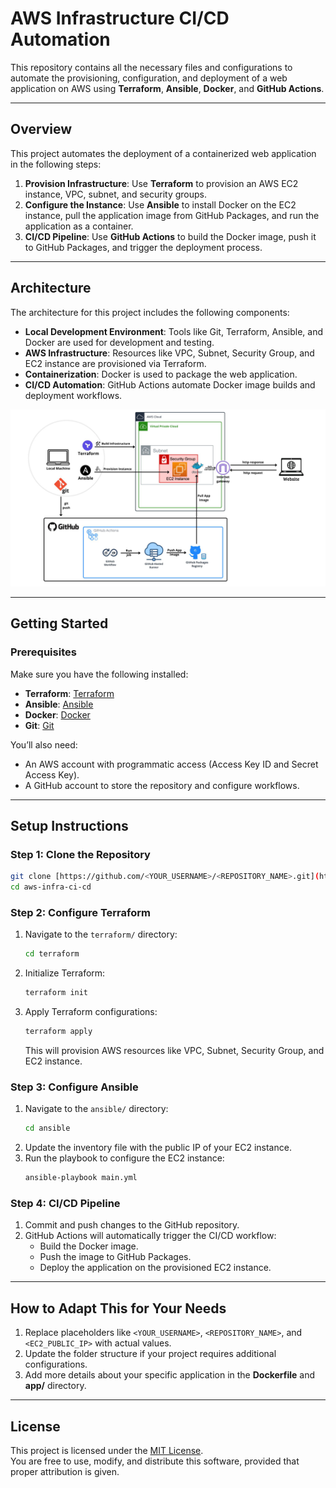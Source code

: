 # AWS Infrastructure CI/CD Automation

This repository contains all the necessary files and configurations to automate the provisioning, configuration, and deployment of a web application on AWS using **Terraform**, **Ansible**, **Docker**, and **GitHub Actions**.

---

## **Overview**

This project automates the deployment of a containerized web application in the following steps:
1. **Provision Infrastructure**: Use **Terraform** to provision an AWS EC2 instance, VPC, subnet, and security groups.
2. **Configure the Instance**: Use **Ansible** to install Docker on the EC2 instance, pull the application image from GitHub Packages, and run the application as a container.
3. **CI/CD Pipeline**: Use **GitHub Actions** to build the Docker image, push it to GitHub Packages, and trigger the deployment process.

---

## **Architecture**

The architecture for this project includes the following components:
- **Local Development Environment**: Tools like Git, Terraform, Ansible, and Docker are used for development and testing.
- **AWS Infrastructure**: Resources like VPC, Subnet, Security Group, and EC2 instance are provisioned via Terraform.
- **Containerization**: Docker is used to package the web application.
- **CI/CD Automation**: GitHub Actions automate Docker image builds and deployment workflows.

![Architecture Diagram](docs/architecture-diagram.png)  

---

## **Getting Started**

### **Prerequisites**
Make sure you have the following installed:
- **Terraform**: [Terraform](https://www.terraform.io/)
- **Ansible**: [Ansible](https://www.ansible.com/)
- **Docker**: [Docker](https://www.docker.com/)
- **Git**: [Git](https://git-scm.com/)

You’ll also need:
- An AWS account with programmatic access (Access Key ID and Secret Access Key).
- A GitHub account to store the repository and configure workflows.

---

## **Setup Instructions**

### **Step 1: Clone the Repository**
```bash
git clone [https://github.com/<YOUR_USERNAME>/<REPOSITORY_NAME>.git](https://github.com/AzizSouissi/aws-infra-ci-cd.git)
cd aws-infra-ci-cd
```

### **Step 2: Configure Terraform**
1. Navigate to the `terraform/` directory:
   ```bash
   cd terraform
   ```
2. Initialize Terraform:
   ```bash
   terraform init
   ```
3. Apply Terraform configurations:
   ```bash
   terraform apply
   ```
   This will provision AWS resources like VPC, Subnet, Security Group, and EC2 instance.

### **Step 3: Configure Ansible**
1. Navigate to the `ansible/` directory:
   ```bash
   cd ansible
   ```
2. Update the inventory file with the public IP of your EC2 instance.
3. Run the playbook to configure the EC2 instance:
   ```bash
   ansible-playbook main.yml
   ```

### **Step 4: CI/CD Pipeline**
1. Commit and push changes to the GitHub repository.
2. GitHub Actions will automatically trigger the CI/CD workflow:
   - Build the Docker image.
   - Push the image to GitHub Packages.
   - Deploy the application on the provisioned EC2 instance.

---

## **How to Adapt This for Your Needs**
1. Replace placeholders like `<YOUR_USERNAME>`, `<REPOSITORY_NAME>`, and `<EC2_PUBLIC_IP>` with actual values.
2. Update the folder structure if your project requires additional configurations.
3. Add more details about your specific application in the **Dockerfile** and **app/** directory.

---

## **License**
This project is licensed under the [MIT License](LICENSE).  
You are free to use, modify, and distribute this software, provided that proper attribution is given.
